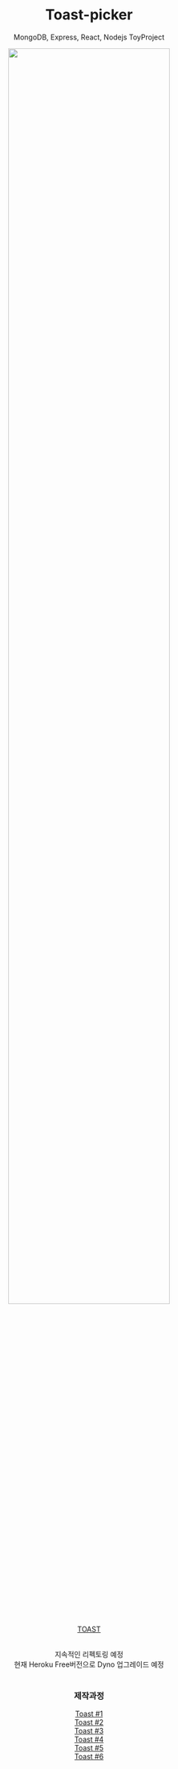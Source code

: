 <div align="center">
<h1>Toast-picker</h1>

MongoDB, Express, React, Nodejs  ToyProject


<img width="80%" src="https://user-images.githubusercontent.com/96166013/190034457-8ef3b3e6-ce44-48a8-bc1b-4cd962abaaf1.gif"/>

<a href="https://toast-picker.herokuapp.com/" target="_blanket">TOAST</a>

<br/>
지속적인 리펙토링 예정
<br/>
현재 Heroku Free버전으로 Dyno 업그레이드 예정
<br/>
<br/>
<h3>제작과정</h3>
<a href="https://berry-aries-40a.notion.site/Toy-Project-1-e25fef26a19c4d299381f3c903adea89" target="_blanket">Toast #1</a>
<br/>
<a href="https://berry-aries-40a.notion.site/Toy-Project-2-e3de4bbc67d24303961b9612b084488c" target="_blanket">Toast #2</a>
<br/>
<a href="https://berry-aries-40a.notion.site/Toy-Project-3-2d7b63542aeb4a28abb8054fb279e9f7" target="_blanket">Toast #3</a>
<br/>
<a href="https://berry-aries-40a.notion.site/Toy-Project-4-ed2dcc4428184115b33eeb6ce0cd5073" target="_blanket">Toast #4</a>
<br/>
<a href="https://berry-aries-40a.notion.site/Toy-Project-5-a3d697da35b84d67afda3a59a7a3ca23" target="_blanket">Toast #5</a>
<br/>
<a href="https://berry-aries-40a.notion.site/Toy-Project-6-20fed4fca9e146478752c6b1b84c9900" target="_blanket">Toast #6</a>
</div>

